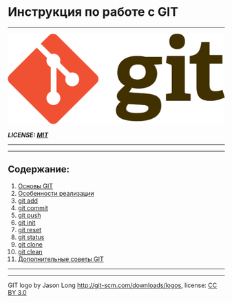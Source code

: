 # Инструкция по работе с GIT
---
![git-logo](./picture/Git-logo.svg.png)


***LICENSE: [MIT](./license.md)***

---
---
## Содержание:
1. [Основы GIT](%D0%9E%D1%81%D0%BD%D0%BE%D0%B2%D1%8B%20GIT.md)
2. [Особенности реализации](%D0%9E%D1%81%D0%BE%D0%B1%D0%B5%D0%BD%D0%BD%D0%BE%D1%81%D1%82%D0%B8%20%D1%80%D0%B5%D0%B0%D0%BB%D0%B8%D0%B7%D0%B0%D1%86%D0%B8%D0%B8.md)
3. [git add](./add.md)
4. [git commit](./commit.md)
5. [git push](./push.md)
6. [git init](./init.md)
7. [git reset](./reset.md)
8. [git status](./status.md)
9. [git clone](./clone.md)
10. [git clean](./clean.md)
11. [Дополнительные советы GIT](./%D0%94%D0%BE%D0%BF%D0%BE%D0%BB%D0%BD%D0%B8%D1%82%D0%B5%D0%BB%D1%8C%D0%BD%D1%8B%D0%B5%20%D1%81%D0%BE%D0%B2%D0%B5%D1%82%D1%8B%20GIT.md)

---
---
GIT logo by Jason Long http://git-scm.com/downloads/logos, license: [CC BY 3.0](https://creativecommons.org/licenses/by/3.0/)